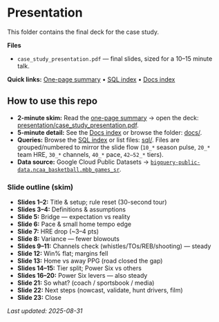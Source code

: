 # Presentation

This folder contains the final deck for the case study.

**Files**
- `case_study_presentation.pdf` — final slides, sized for a 10–15 minute talk.

**Quick links:** [One-page summary](../SUMMARY.md) • [SQL index](../sql/README.md) • [Docs index](../docs/README.md)

## How to use this repo

- **2-minute skim:** Read the [one-page summary](../SUMMARY.md) → open the deck: [presentation/case_study_presentation.pdf](../presentation/case_study_presentation.pdf).
- **5-minute detail:** See the [Docs index](../docs/README.md) or browse the folder: [docs/](../docs/).
- **Queries:** Browse the [SQL index](../sql/README.md) or list files: [sql/](../sql/). Files are grouped/numbered to mirror the slide flow (`10_*` season pulse, `20_*` team HRE, `30_*` channels, `40_*` pace, `42–52_*` tiers).
- **Data source:** Google Cloud Public Datasets → [`bigquery-public-data.ncaa_basketball.mbb_games_sr`](https://console.cloud.google.com/marketplace/product/ncaa-bb-public/ncaa-basketball).

### Slide outline (skim)

- **Slides 1–2:** Title & setup; rule reset (30-second tour)
- **Slides 3–4:** Definitions & assumptions
- **Slide 5:** Bridge — expectation vs reality
- **Slide 6:** Pace & small home tempo edge
- **Slide 7:** HRE drop (~3–4 pts)
- **Slide 8:** Variance — fewer blowouts
- **Slides 9–11:** Channels check (whistles/TOs/REB/shooting) — steady
- **Slide 12:** Win% flat; margins fell
- **Slide 13:** Home vs away PPG (road closed the gap)
- **Slides 14–15:** Tier split; Power Six vs others
- **Slides 16–20:** Power Six levers — also steady
- **Slide 21:** So what? (coach / sportsbook / media)
- **Slide 22:** Next steps (nowcast, validate, hunt drivers, film)
- **Slide 23:** Close

_Last updated: 2025-08-31_
